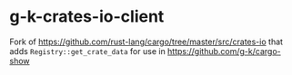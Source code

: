 # g-k-crates-io-client

Fork of https://github.com/rust-lang/cargo/tree/master/src/crates-io that adds `Registry::get_crate_data` for use in https://github.com/g-k/cargo-show
